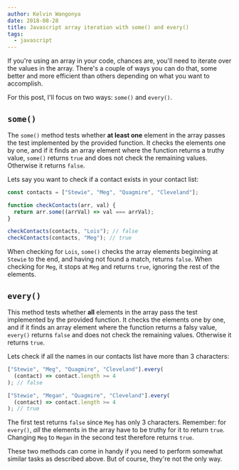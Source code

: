 ```yaml
---
author: Kelvin Wangonya
date: 2018-08-28
title: Javascript array iteration with some() and every()
tags:
  - javascript
---
```


If you\'re using an array in your code, chances are, you\'ll need to
iterate over the values in the array. There\'s a couple of ways you can
do that, some better and more efficient than others depending on what
you want to accomplish.

For this post, I\'ll focus on two ways: `some()` and
`every()`.

## `some()`

The `some()` method tests whether **at least one** element in
the array passes the test implemented by the provided function. It
checks the elements one by one, and if it finds an array element where
the function returns a truthy value, `some()` returns
`true` and does not check the remaining values. Otherwise it
returns `false`.

Lets say you want to check if a contact exists in your contact list:

```javascript
const contacts = ["Stewie", "Meg", "Quagmire", "Cleveland"];

function checkContacts(arr, val) {
  return arr.some((arrVal) => val === arrVal);
}

checkContacts(contacts, "Lois"); // false
checkContacts(contacts, "Meg"); // true
```

When checking for `Lois`, `some()` checks the
array elements beginning at `Stewie` to the end, and having
not found a match, returns `false`. When checking for
`Meg`, it stops at `Meg` and returns
`true`, ignoring the rest of the elements.

## `every()`

This method tests whether **all** elements in the array pass the test
implemented by the provided function. It checks the elements one by one,
and if it finds an array element where the function returns a falsy
value, `every()` returns `false` and does not
check the remaining values. Otherwise it returns `true`.

Lets check if all the names in our contacts list have more than 3
characters:

```javascript
["Stewie", "Meg", "Quagmire", "Cleveland"].every(
  (contact) => contact.length >= 4
); // false

["Stewie", "Megan", "Quagmire", "Cleveland"].every(
  (contact) => contact.length >= 4
); // true
```

The first test returns `false` since `Meg` has
only 3 characters. Remember: for `every()`, _all_ the
elements in the array have to be truthy for it to return
`true`. Changing `Meg` to `Megan` in
the second test therefore returns `true`.

These two methods can come in handy if you need to perform somewhat
similar tasks as described above. But of course, they\'re not the only
way.
